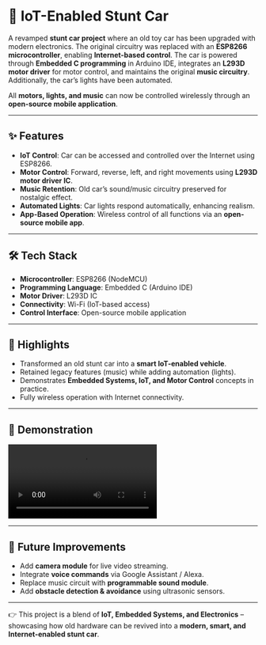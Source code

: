# 🚗 IoT-Enabled Stunt Car  

A revamped **stunt car project** where an old toy car has been upgraded with modern electronics. The original circuitry was replaced with an **ESP8266 microcontroller**, enabling **Internet-based control**. The car is powered through **Embedded C programming** in Arduino IDE, integrates an **L293D motor driver** for motor control, and maintains the original **music circuitry**. Additionally, the car’s lights have been automated.  

All **motors, lights, and music** can now be controlled wirelessly through an **open-source mobile application**.  

---

## ✨ Features  

- **IoT Control**: Car can be accessed and controlled over the Internet using ESP8266.  
- **Motor Control**: Forward, reverse, left, and right movements using **L293D motor driver IC**.  
- **Music Retention**: Old car’s sound/music circuitry preserved for nostalgic effect.  
- **Automated Lights**: Car lights respond automatically, enhancing realism.  
- **App-Based Operation**: Wireless control of all functions via an **open-source mobile app**.  

---

## 🛠️ Tech Stack  

- **Microcontroller**: ESP8266 (NodeMCU)  
- **Programming Language**: Embedded C (Arduino IDE)  
- **Motor Driver**: L293D IC  
- **Connectivity**: Wi-Fi (IoT-based access)  
- **Control Interface**: Open-source mobile application  

---

## 🚀 Highlights  

- Transformed an old stunt car into a **smart IoT-enabled vehicle**.  
- Retained legacy features (music) while adding automation (lights).  
- Demonstrates **Embedded Systems, IoT, and Motor Control** concepts in practice.  
- Fully wireless operation with Internet connectivity.  

---

## 📸 Demonstration
![Raw](assets/demo%20raw.mp4)

---

## 🎯 Future Improvements  

- Add **camera module** for live video streaming.  
- Integrate **voice commands** via Google Assistant / Alexa.  
- Replace music circuit with **programmable sound module**.  
- Add **obstacle detection & avoidance** using ultrasonic sensors.  

---

👉 This project is a blend of **IoT, Embedded Systems, and Electronics** – showcasing how old hardware can be revived into a **modern, smart, and Internet-enabled stunt car**.  
